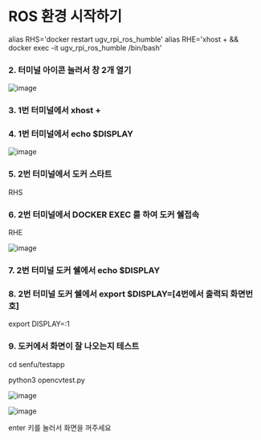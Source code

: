 # ROS 환경 시작하기

alias RHS='docker restart ugv_rpi_ros_humble'
alias RHE='xhost + && docker exec -it ugv_rpi_ros_humble /bin/bash'


### 2. 터미널 아이콘 눌러서 창 2개 열기

![image](https://github.com/user-attachments/assets/2fb09f56-4191-472b-a85c-dce99cb7448a)

### 3. 1번 터미널에서 xhost +

### 4. 1번 터미널에서 echo $DISPLAY

![image](https://github.com/user-attachments/assets/06b087a6-38c0-44ba-b5a4-617c2143281b)


### 5. 2번 터미널에서 도커 스타트

RHS

### 6. 2번 터미널에서 DOCKER EXEC 를 하여 도커 쉘접속 

RHE

![image](https://github.com/user-attachments/assets/cd058db1-1302-4651-a8e2-0907674880f5)


### 7. 2번 터미널 도커 쉘에서 echo $DISPLAY

### 8. 2번 터미널 도커 쉘에서 export $DISPLAY=[4번에서 출력되 화면번호]

export DISPLAY=:1

### 9. 도커에서 화면이 잘 나오는지 테스트

cd senfu/testapp

python3 opencvtest.py

![image](https://github.com/user-attachments/assets/b33e2432-c596-4afc-854c-8002de57af6b)

![image](https://github.com/user-attachments/assets/5ce096eb-526b-448a-ab69-c52779eda3ca)

enter 키를 눌러서 화면을 꺼주세요




